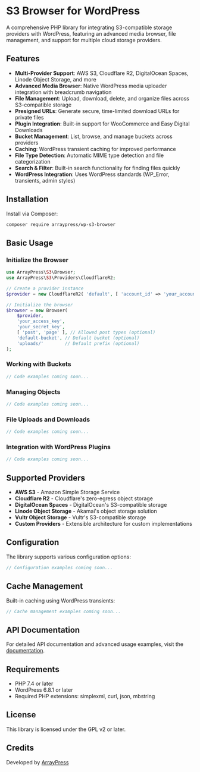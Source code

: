 # S3 Browser for WordPress

A comprehensive PHP library for integrating S3-compatible storage providers with WordPress, featuring an advanced media browser, file management, and support for multiple cloud storage providers.

## Features

- **Multi-Provider Support**: AWS S3, Cloudflare R2, DigitalOcean Spaces, Linode Object Storage, and more
- **Advanced Media Browser**: Native WordPress media uploader integration with breadcrumb navigation
- **File Management**: Upload, download, delete, and organize files across S3-compatible storage
- **Presigned URLs**: Generate secure, time-limited download URLs for private files
- **Plugin Integration**: Built-in support for WooCommerce and Easy Digital Downloads
- **Bucket Management**: List, browse, and manage buckets across providers
- **Caching**: WordPress transient caching for improved performance
- **File Type Detection**: Automatic MIME type detection and file categorization
- **Search & Filter**: Built-in search functionality for finding files quickly
- **WordPress Integration**: Uses WordPress standards (WP_Error, transients, admin styles)

## Installation

Install via Composer:

```bash
composer require arraypress/wp-s3-browser
```

## Basic Usage

### Initialize the Browser

```php
use ArrayPress\S3\Browser;
use ArrayPress\S3\Providers\CloudflareR2;

// Create a provider instance
$provider = new CloudflareR2( 'default', [ 'account_id' => 'your_account_id' ] );

// Initialize the browser
$browser = new Browser(
	$provider,
	'your_access_key',
	'your_secret_key',
	[ 'post', 'page' ], // Allowed post types (optional)
	'default-bucket', // Default bucket (optional)
	'uploads/'        // Default prefix (optional)
);
```

### Working with Buckets

```php
// Code examples coming soon...
```

### Managing Objects

```php
// Code examples coming soon...
```

### File Uploads and Downloads

```php
// Code examples coming soon...
```

### Integration with WordPress Plugins

```php
// Code examples coming soon...
```

## Supported Providers

- **AWS S3** - Amazon Simple Storage Service
- **Cloudflare R2** - Cloudflare's zero-egress object storage
- **DigitalOcean Spaces** - DigitalOcean's S3-compatible storage
- **Linode Object Storage** - Akamai's object storage solution
- **Vultr Object Storage** - Vultr's S3-compatible storage
- **Custom Providers** - Extensible architecture for custom implementations

## Configuration

The library supports various configuration options:

```php
// Configuration examples coming soon...
```

## Cache Management

Built-in caching using WordPress transients:

```php
// Cache management examples coming soon...
```

## API Documentation

For detailed API documentation and advanced usage examples, visit the [documentation](https://github.com/arraypress/s3-browser/wiki).

## Requirements

- PHP 7.4 or later
- WordPress 6.8.1 or later
- Required PHP extensions: simplexml, curl, json, mbstring

## License

This library is licensed under the GPL v2 or later.

## Credits

Developed by [ArrayPress](https://arraypress.com)